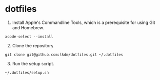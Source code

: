 # dotfiles

1. Install Apple's Commandline Tools, which is a prerequisite for using Git and Homebrew.

```
xcode-select --install
```

2. Clone the repository

```
git clone git@github.com:lkdm/dotfiles.git ~/.dotfiles
```

3. Run the setup script.

```
~/.dotfiles/setup.sh
```

